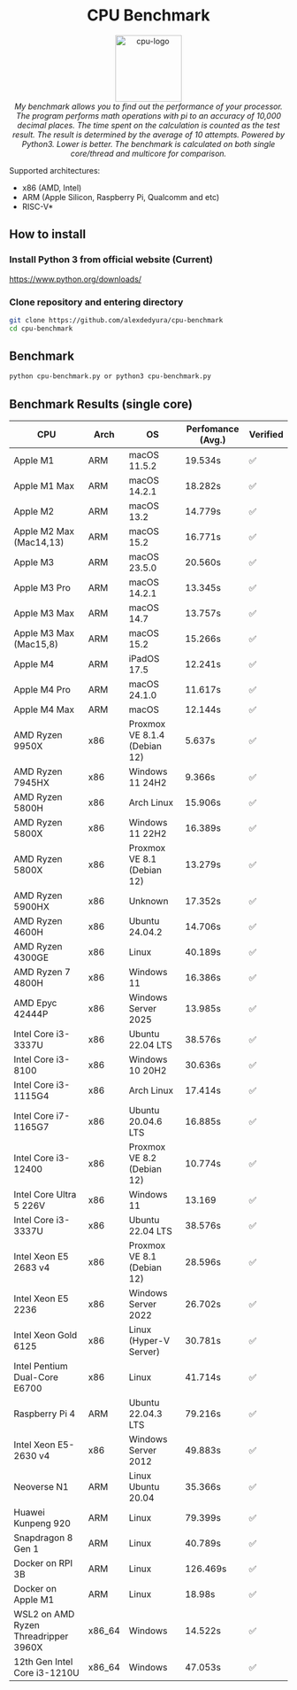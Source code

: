 <h1 align="center">CPU Benchmark</h1>

<p align="center">
  <img src="assets/favicon/cpu.svg" alt="cpu-logo" width="120px" height="120px"/>
    <br>
    <i>My benchmark allows you to find out the performance of your processor. The program performs math operations with pi to an accuracy of 10,000 decimal places. The time spent on the calculation is counted as the test result. The result is determined by the average of 10 attempts. Powered by Python3. Lower is better. The benchmark is calculated on both single core/thread and multicore for comparison.</i>
    <br>
</p>

Supported architectures:
- x86 (AMD, Intel)
- ARM (Apple Silicon, Raspberry Pi, Qualcomm and etc)
- RISC-V*

## How to install
### Install Python 3 from official website (Current)

https://www.python.org/downloads/

### Clone repository and entering directory
```bash
git clone https://github.com/alexdedyura/cpu-benchmark
cd cpu-benchmark
```

## Benchmark

```bash
python cpu-benchmark.py or python3 cpu-benchmark.py
```

## Benchmark Results (single core)
| CPU | Arch |  OS | Perfomance (Avg.) | Verified |
|--|--|--|--|--|
| Apple M1 | ARM | macOS 11.5.2 | 19.534s | ✅ |
| Apple M1 Max | ARM | macOS 14.2.1 | 18.282s | ✅ |
| Apple M2 | ARM | macOS 13.2 | 14.779s | ✅ |
| Apple M2 Max (Mac14,13) | ARM | macOS 15.2 | 16.771s | ✅ |
| Apple M3 | ARM | macOS 23.5.0 | 20.560s | ✅ |
| Apple M3 Pro | ARM | macOS 14.2.1 | 13.345s | ✅ |
| Apple M3 Max | ARM | macOS 14.7 | 13.757s | ✅ |
| Apple M3 Max (Mac15,8) | ARM | macOS 15.2 | 15.266s | ✅ |
| Apple M4 | ARM | iPadOS 17.5 | 12.241s | ✅ |
| Apple M4 Pro | ARM | macOS 24.1.0 | 11.617s | ✅ |
| Apple M4 Max | ARM | macOS | 12.144s | ✅ |
| AMD Ryzen 9950X | x86 | Proxmox VE 8.1.4 (Debian 12) | 5.637s | ✅ |
| AMD Ryzen 7945HX | x86 | Windows 11 24H2 | 9.366s | ✅ |
| AMD Ryzen 5800H | x86 | Arch Linux | 15.906s | ✅ |
| AMD Ryzen 5800X | x86 | Windows 11 22H2 | 16.389s | ✅ |
| AMD Ryzen 5800X | x86 | Proxmox VE 8.1 (Debian 12) | 13.279s | ✅ |
| AMD Ryzen 5900HX | x86 | Unknown | 17.352s | ✅ |
| AMD Ryzen 4600H | x86 | Ubuntu 24.04.2 | 14.706s | ✅ |
| AMD Ryzen 4300GE | x86 | Linux | 40.189s | ✅ |
| AMD Ryzen 7 4800H | x86 | Windows 11 | 16.386s | ✅ |
| AMD Epyc 42444P | x86 | Windows Server 2025 | 13.985s | ✅ |
| Intel Core i3-3337U | x86 | Ubuntu 22.04 LTS | 38.576s | ✅ |
| Intel Core i3-8100 | x86 | Windows 10 20H2 | 30.636s | ✅ |
| Intel Core i3-1115G4 | x86 | Arch Linux | 17.414s | ✅ |
| Intel Core i7-1165G7 | x86 | Ubuntu 20.04.6 LTS | 16.885s | ✅ |
| Intel Core i3-12400 | x86 | Proxmox VE 8.2 (Debian 12) | 10.774s | ✅ |
| Intel Core Ultra 5 226V | x86 | Windows 11 | 13.169 | ✅ |
| Intel Core i3-3337U | x86 | Ubuntu 22.04 LTS | 38.576s | ✅ |
| Intel Xeon E5 2683 v4 | x86 | Proxmox VE 8.1 (Debian 12) | 28.596s | ✅ |
| Intel Xeon E5 2236 | x86 | Windows Server 2022 | 26.702s | ✅ |
| Intel Xeon Gold 6125 | x86 | Linux (Hyper-V Server) | 30.781s | ✅ |
| Intel Pentium Dual-Core E6700 | x86 | Linux | 41.714s | ✅ |
| Raspberry Pi 4 | ARM | Ubuntu 22.04.3 LTS | 79.216s | ✅ |
| Intel Xeon E5-2630 v4 | x86 | Windows Server 2012 | 49.883s | ✅ |
| Neoverse N1 | ARM | Linux Ubuntu 20.04 | 35.366s | ✅ |
| Huawei Kunpeng 920 | ARM | Linux | 79.399s | ✅ |
| Snapdragon 8 Gen 1 | ARM | Linux | 40.789s | ✅ |
| Docker on RPI 3B | ARM | Linux | 126.469s | ✅ |
| Docker on Apple M1 | ARM | Linux | 18.98s | ✅ |
| WSL2 on AMD Ryzen Threadripper 3960X | x86_64 | Windows | 14.522s | ✅ |
| 12th Gen Intel Core i3-1210U | x86_64 | Windows | 47.053s | ✅ |


